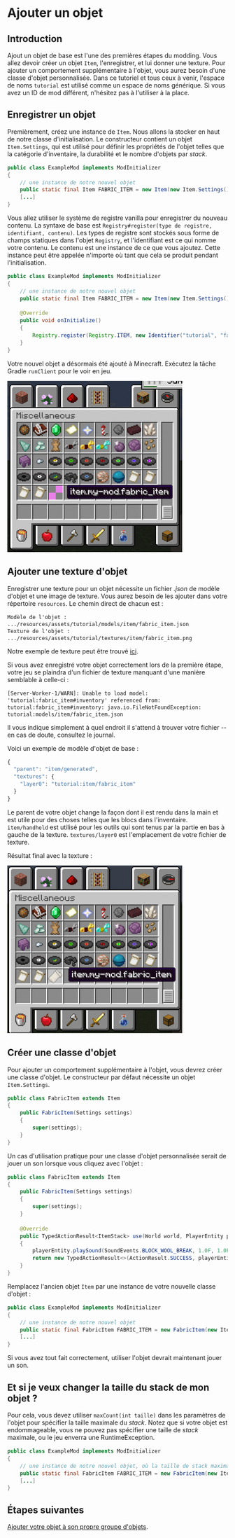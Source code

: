 # Ajouter un objet

## Introduction

Ajout un objet de base est l'une des premières étapes du modding. Vous allez devoir créer un objet `Item`, l'enregistrer, et lui donner une texture. Pour ajouter un comportement supplémentaire à l'objet, vous aurez besoin d'une classe d'objet personnalisée. Dans ce tutoriel et tous ceux à venir, l'espace de noms `tutorial` est utilisé comme un espace de noms générique. Si vous avez un ID de mod différent, n'hésitez pas à l'utiliser à la place.

## Enregistrer un objet

Premièrement, créez une instance de `Item`. Nous allons la stocker en haut de notre classe d'initialisation. Le constructeur contient un objet `Item.Settings`, qui est utilisé pour définir les propriétés de l'objet telles que la catégorie d'inventaire, la durabilité et le nombre d'objets par _stack_.

```java
public class ExampleMod implements ModInitializer
{
    // une instance de notre nouvel objet
    public static final Item FABRIC_ITEM = new Item(new Item.Settings().group(ItemGroup.MISC));
    [...]
}
```

Vous allez utiliser le système de registre vanilla pour enregistrer du nouveau contenu. La syntaxe de base est `Registry#register(type de registre, identifiant, contenu)`. Les types de registre sont stockés sous forme de champs statiques dans l'objet `Registry`, et l'identifiant est ce qui nomme votre contenu. Le contenu est une instance de ce que vous ajoutez. Cette instance peut être appelée n'importe où tant que cela se produit pendant l'initialisation.

```java
public class ExampleMod implements ModInitializer
{
    // une instance de notre nouvel objet
    public static final Item FABRIC_ITEM = new Item(new Item.Settings().group(ItemGroup.MISC));

    @Override
    public void onInitialize()
    {
        Registry.register(Registry.ITEM, new Identifier("tutorial", "fabric_item"), FABRIC_ITEM);
    } 
}
```

Votre nouvel objet a désormais été ajouté à Minecraft. Exécutez la tâche Gradle `runClient` pour le voir en jeu.

![](../../.gitbook/assets/2019-02-17_16.50.44.png)

## Ajouter une texture d'objet

Enregistrer une texture pour un objet nécessite un fichier _.json_ de modèle d'objet et une image de texture. Vous aurez besoin de les ajouter dans votre répertoire `resources`. Le chemin direct de chacun est :

```text
Modèle de l'objet : .../resources/assets/tutorial/models/item/fabric_item.json
Texture de l'objet : .../resources/assets/tutorial/textures/item/fabric_item.png
```

Notre exemple de texture peut être trouvé [ici](https://i.imgur.com/CqLSMEQ.png).

Si vous avez enregistré votre objet correctement lors de la première étape, votre jeu se plaindra d'un fichier de texture manquant d'une manière semblable à celle-ci :

```text
[Server-Worker-1/WARN]: Unable to load model: 'tutorial:fabric_item#inventory' referenced from: tutorial:fabric_item#inventory: java.io.FileNotFoundException: tutorial:models/item/fabric_item.json
```

Il vous indique simplement à quel endroit il s'attend à trouver votre fichier -- en cas de doute, consultez le journal.

Voici un exemple de modèle d'objet de base :

```javascript
{
  "parent": "item/generated",
  "textures": {
    "layer0": "tutorial:item/fabric_item"
  }
}
```

Le parent de votre objet change la façon dont il est rendu dans la main et est utile pour des choses telles que les blocs dans l'inventaire. `item/handheld` est utilisé pour les outils qui sont tenus par la partie en bas à gauche de la texture. `textures/layer0` est l'emplacement de votre fichier de texture.

Résultat final avec la texture :

![](../../.gitbook/assets/item_texture.png)

## Créer une classe d'objet

Pour ajouter un comportement supplémentaire à l'objet, vous devrez créer une classe d'objet. Le constructeur par défaut nécessite un objet `Item.Settings`.

```java
public class FabricItem extends Item
{
    public FabricItem(Settings settings)
    {
        super(settings);
    }
}
```

Un cas d'utilisation pratique pour une classe d'objet personnalisée serait de jouer un son lorsque vous cliquez avec l'objet :

```java
public class FabricItem extends Item
{
    public FabricItem(Settings settings)
    {
        super(settings);
    }

    @Override
    public TypedActionResult<ItemStack> use(World world, PlayerEntity playerEntity, Hand hand)
    {
        playerEntity.playSound(SoundEvents.BLOCK_WOOL_BREAK, 1.0F, 1.0F);
        return new TypedActionResult<>(ActionResult.SUCCESS, playerEntity.getStackInHand(hand));
    }
}
```

Remplacez l'ancien objet `Item` par une instance de votre nouvelle classe d'objet :

```java
public class ExampleMod implements ModInitializer
{
    // une instance de notre nouvel objet
    public static final FabricItem FABRIC_ITEM = new FabricItem(new Item.Settings().group(ItemGroup.MISC));
    [...]
}
```

Si vous avez tout fait correctement, utiliser l'objet devrait maintenant jouer un son.

## Et si je veux changer la taille du stack de mon objet ?

Pour cela, vous devez utiliser `maxCount(int taille)` dans les paramètres de l'objet pour spécifier la taille maximale du _stack_. Notez que si votre objet est endommageable, vous ne pouvez pas spécifier une taille de _stack_ maximale, ou le jeu enverra une RuntimeException.

```java
public class ExampleMod implements ModInitializer
{
    // une instance de notre nouvel objet, où la taille de stack maximale est 16
    public static final FabricItem FABRIC_ITEM = new FabricItem(new Item.Settings().group(ItemGroup.MISC).maxCount(16));
    [...]
}
```

## Étapes suivantes

[Ajouter votre objet à son propre groupe d'objets](groupes_objets.md).

